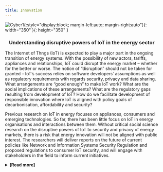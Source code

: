 ```yaml
---
title: Innovation
---
```


![Cyber1](assets/img/cyber1.gif){:style="display:block; margin-left:auto; margin-right:auto"}{: width="350" }{: height="350" }


<h3> <p style="text-align: center;"> Understanding disruptive powers of IoT in the energy sector </p> </h3> 

The Internet of Thngs (IoT) is expected to play a major part in the ongoing transition of energy systems. With the possibility of new actors, tariffs, appliances and relationships, IoT could disrupt the energy market – whether for the better or worse. The notion of “disruption” should not be taken for granted – IoT’s success relies on software developers’ assumptions as well as regulatory requirements with regards security, privacy and data sharing. What arrangements are “good enough” to make IoT work? What are the social implications of these arrangements? What are the regulatory gaps resulting from development of IoT? How do we facilitate development of responsible innovation where IoT is aligned with policy goals of decarbonisation, affordability and security?

Previous research on IoT in energy focuses on appliances, consumers and emerging technologies. So far, there has been little focus on IoT in energy organisations and interactions between them. Without critical social science research on the disruptive powers of IoT to security and privacy of energy markets, there is a risk that energy innovation will not be aligned with public interest. The researchers will deliver reports on the future of current policies like Network and Information Systems Security Regulation and proposed regulations to consumer IoT security, and will engage with stakeholders in the field to inform current initiatives.

<details>
   <summary><strong>[Read more]</strong></summary>
  <p>
  <p><strong>Main findings:</strong></p>

In <a href="https://doi.org/10.1016/j.erss.2023.103327">"Who will keep the lights on? Expertise and inclusion in cyber security visions of future energy systems"</a>, we explored how experts envision the future(s) of cyber security governance in the energy sector. The three imaginaries identified present cyber security issues as a matter of design, as a support function, and as public trust. We argue that while each vision prioritises a different set of actions, none of them adequately considers the interplay between inclusivity and expertise. By exploring what each of these potential futures enables, hinders, or assumes, as well as how they compete or complement each other, we derive a number of recommendations to ensure cyber security expertise becomes more inclusive, democratic and participatory. The figure below summarises our analysis of experts' visions.


<!-- Insert image here -->
<p><img src="/assets/gallery/Imaginary1.png" alt="Imageinaries" style="display:block; margin-left:auto; margin-right:auto" width="70%" height="70%" /></p>




In <a href="https://doi.org/10.1002/geo2.156">"Electric feels: The role of visual methods in energy futuring"</a>  we told a story of our unique art-research collaboration, shared our illustrations, event summaries and reflected on the power of visual methods to galvanise a new type of public conversation related to emotions, energy and digital innovation. By bringing together the literature from design research, STS and human geography, we intended to lay a path towards further interdisciplinary conversations. This commentary paper made a case for collective energy ‘futuring’—embracing the role of affect, speculation and imagination, while moving away from the deficit model of public engagement in science. I took the photographs below to illustrate some of the activities we ran during the course of the project (from the top): 1) Make your own smart thingamajig 2) Electric Tarot 3) A conference display 4) Digital Design Weekend at the V&A.


<!-- Insert images and x-links here -->
<p><img src="/assets/gallery/ef15.jpg" alt="Image description" style="display:block; margin-left:auto; margin-right:auto" width="400" height="auto" /></p>
<br>
<p><img src="/assets/gallery/EF2.jpg" alt="Imageinaries" style="display:block; margin-left:auto; margin-right:auto" width="auto" height="auto" /></p>
<br>
<p><img src="/assets/gallery/EF3.jpg" alt="Imageinaries" style="display:block; margin-left:auto; margin-right:auto" width="auto" height="auto" /></p>
<p><img src="/assets/gallery/ef32.jpg" alt="Imageinaries" style="display:block; margin-left:auto; margin-right:auto" width="auto" height="auto" /></p>
<br>
<p><strong>Policy Recommendations:</strong></p>

<ul>
  <li><strong>Recommendation 1:</strong> The upcoming cyber security regulatory initiatives (Energy Smart Appliances, consumer IoT, NIS2) should signpost to the existing electrical safety guidelines to avoid the conflicts between these two requirements.</li>

  <li><strong>Recommendation 2:</strong> Policymakers ought to revise the applicability of electrical safety regulations in the light of energy digitalisation and the advent of new requirements like security or privacy.</li>

  <li><strong>Recommendation 3:</strong> Open data initiatives in the energy sector should challenge the current culture of secrecy in critical infrastructure by mandating a role parallel to data protection officers in GDPR.</li>

  <li><strong>Recommendation 4:</strong> Cyber security expertise in the energy sector ought to be recognised under the government ‘green jobs’ targets.</li>

  <li><strong>Recommendation 5:</strong> Programs engaging the public with smart energy (e.g., Smart Energy GB) should address digital literacy and digital inclusion with tailored guidelines for prospective consumers.</li>

  <li><strong>Recommendation 6:</strong> Smart energy standardisation bodies (e.g., British Standards Institute - BSI) ought to collaborate with social scientists to resolve the tension between the need to create a benchmarked security standard in the industry and the requirement to make smart technologies tailored to underserved populations.</li>

  <li><strong>Recommendation 7:</strong> Smart energy policymakers and designers of smart appliances should widen their stakeholder circle during consultations and co-design activities. Consultations should involve citizens and be concerned with user experience.</li>

  <li><strong>Recommendation 8:</strong> We recommend closer collaborations between the energy policymakers and civic rights groups. The Department for Energy Security and Net Zero ought to proactively create consultation opportunities for stakeholders advocating inclusion. Likewise, civic rights groups ought to build their technology capabilities to challenge unfair developments.</li>
</ul>

<p><strong>Project team:</strong> Prof Awais Rashid (PI), Dr Ola Michalec (Researcher Co-I), Dr Ben Shreeve (Researcher), Joe Bourne (Creative Engagement)</p>

<p><strong>Outputs:</strong></p>

<ul>
  <li><strong>Journal article:</strong> "Electric feels: The role of visual methods in energy futuring". 2024. In: Geo: Geography and Environment. By: Michalec, O., Bourne, J., Collver, J., Hart, M. F., Nasr, A., & Ormian, L. <a href="https://doi.org/10.1002/geo2.156">Full text</a></li>

  <li><strong>Journal article:</strong> "Who will keep the lights on? Expertise and inclusion in cyber security visions of future energy systems". 2023. By Michalec, O., Shreeve, B., and Rashid, A. In: Energy Research and Social Science. <a href="https://doi.org/10.1016/j.erss.2023.103327">Full text</a></li>

  <li><strong>Briefing:</strong> "How to talk about security of emerging technologies?" 2022. By Michalec, O. <a href="https://petras-iot.org/wp-content/uploads/2022/03/How-to-talk-about-cybersecurity-of-emerging-technologies.pdf">Full text</a></li>
</ul>




  </p>
</details>
